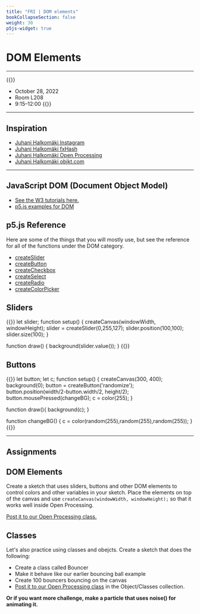 ```yaml
---
title: "FRI | DOM elements"
bookCollapseSection: false
weight: 30
p5js-widget: true
---
```


# DOM Elements

---

{{<hint info>}}
- October 28, 2022
- Room L208
- 9:15–12:00
{{</hint>}}

---

## Inspiration

- [Juhani Halkomäki Instagram](https://www.instagram.com/juhani.halkomaki/?hl=en)
- [Juhani Halkomäki fxHash](https://www.fxhash.xyz/u/Juhani%20Halkom%C3%A4ki)
- [Juhani Halkomäki Open Processing](https://openprocessing.org/user/208584/?view=sketches)
- [Juhani Halkomäki objkt.com](https://objkt.com/profile/tz2LQg9NqXfgyMVrihTwzzXfUVdZTnmxpYts/created)

---

## JavaScript DOM  (Document Object Model)

- [See the W3 tutorials here.](https://www.w3schools.com/js/js_htmldom.asp)
- [p5.js examples for DOM](https://p5js.org/examples/)

## p5.js Reference

Here are some of the things that you will mostly use, but see the reference for all of the functions under the DOM category.

- [createSlider](https://p5js.org/reference/#/p5/createSlider)
- [createButton](https://p5js.org/reference/#/p5/createButton)
- [createCheckbox](https://p5js.org/reference/#/p5/createCheckbox)
- [createSelect](https://p5js.org/reference/#/p5/createSelect)
- [createRadio](https://p5js.org/reference/#/p5/createRadio)
- [createColorPicker](https://p5js.org/reference/#/p5/createColorPicker)

## Sliders

{{<p5js autoplay=1 width="300" height="500">}}
let slider;
function setup() {
  createCanvas(windowWidth, windowHeight);
  slider = createSlider(0,255,127);
  slider.position(100,100);
  slider.size(100);
}

function draw() {
  background(slider.value());
}
{{</p5js>}}

## Buttons

{{<p5js autoplay=1 width="300" height="500">}}
let button;
let c;
function setup() {
  createCanvas(300, 400);
  background(0);
  button = createButton('randomize');
  button.position(width/2-button.width/2, height/2);
  button.mousePressed(changeBG);
  c = color(255);
}

function draw(){
  background(c);
}

function changeBG() {
  c = color(random(255),random(255),random(255));
}
{{</p5js>}}

---

## Assignments

## DOM Elements

Create a sketch that uses sliders, buttons and other DOM elements to control colors and other variables in your sketch. Place the elements on top of the canvas and use `createCanvas(windowWidth, windowHeight);` so that it works well inside Open Processing.

[Post it to our Open Processing class.](https://openprocessing.org/class/80657)

## Classes

Let's also practice using classes and obejcts. Create a sketch that does the following:

- Create a class called Bouncer
- Make it behave like our earlier bouncing ball example
- Create 100 bouncers bouncing on the canvas
- [Post it to our Open Processing class](https://openprocessing.org/class/80657) in the Object/Classes collection.

**Or if you want more challenge, make a particle that uses noise() for animating it.**